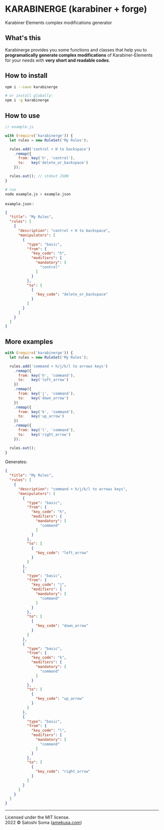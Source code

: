 # KARABINERGE (karabiner + forge)
Karabiner Elements complex modifications generator


## What's this
Karabinerge provides you some functions and classes that help you to **programatically generate complex modifications** of Karabiner-Elements for your needs with **very short and readable codes**.


## How to install
```sh
npm i --save karabinerge

# or install globally:
npm i -g karabinerge
```

## How to use
```js
// example.js

with (require('karabinerge')) {
  let rules = new RuleSet('My Rules');

  rules.add('control + H to backspace')
    .remap({
      from: key('h', 'control'),
      to:   key('delete_or_backspace')
    });

  rules.out(); // stdout JSON
}
```

```sh
# run
node example.js > example.json
```

`example.json` :
```json
{
  "title": "My Rules",
  "rules": [
    {
      "description": "control + H to backspace",
      "manipulators": [
        {
          "type": "basic",
          "from": {
            "key_code": "h",
            "modifiers": {
              "mandatory": [
                "control"
              ]
            }
          },
          "to": [
            {
              "key_code": "delete_or_backspace"
            }
          ]
        }
      ]
    }
  ]
}
```

## More examples

```js
with (require('karabinerge')) {
  let rules = new RuleSet('My Rules');

  rules.add('command + h/j/k/l to arrows keys')
    .remap({
      from: key('h', 'command'),
      to:   key('left_arrow')
    })
    .remap({
      from: key('j', 'command'),
      to:   key('down_arrow')
    })
    .remap({
      from: key('k', 'command'),
      to:   key('up_arrow')
    })
    .remap({
      from: key('l', 'command'),
      to:   key('right_arrow')
    });

  rules.out();
}
```
Generates:

```json
{
  "title": "My Rules",
  "rules": [
    {
      "description": "command + h/j/k/l to arrows keys",
      "manipulators": [
        {
          "type": "basic",
          "from": {
            "key_code": "h",
            "modifiers": {
              "mandatory": [
                "command"
              ]
            }
          },
          "to": [
            {
              "key_code": "left_arrow"
            }
          ]
        },
        {
          "type": "basic",
          "from": {
            "key_code": "j",
            "modifiers": {
              "mandatory": [
                "command"
              ]
            }
          },
          "to": [
            {
              "key_code": "down_arrow"
            }
          ]
        },
        {
          "type": "basic",
          "from": {
            "key_code": "k",
            "modifiers": {
              "mandatory": [
                "command"
              ]
            }
          },
          "to": [
            {
              "key_code": "up_arrow"
            }
          ]
        },
        {
          "type": "basic",
          "from": {
            "key_code": "l",
            "modifiers": {
              "mandatory": [
                "command"
              ]
            }
          },
          "to": [
            {
              "key_code": "right_arrow"
            }
          ]
        }
      ]
    }
  ]
}
```

---
Licensed under the MIT license.  
2022 &copy; Satoshi Soma ([amekusa.com](https://amekusa.com))
